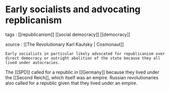# Early socialists and advocating repblicanism

tags
: [[republicanism]] [[social democracy]] [[democracy]]

source
: [[The Revolutionary Karl Kautsky | Cosmonaut]]
    
    Early socialists in particular likely advocated for republicanism over direct democracy or outright abolition of the state because they all lived under autocracies.

The [[SPD]] called for a republic in [[Germany]] because they lived under the [[Second Reich]], which itself was an empire. Russian revolutionaries also called for a republic given that they lived under an empire.

